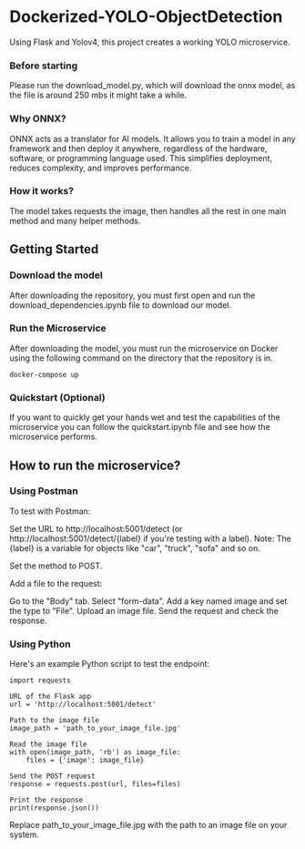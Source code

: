 # Dockerized-YOLO-ObjectDetection
Using Flask and Yolov4, this project creates a working YOLO microservice.

### Before starting

Please run the download_model.py, which will download the onnx model, as the file is around 250 mbs it might take a while.

### Why ONNX?

ONNX acts as a translator for AI models. It allows you to train a model in any framework and then deploy it anywhere, regardless of the hardware, software, or programming language used. This simplifies deployment, reduces complexity, and improves performance.

### How it works?

The model takes requests the image, then handles all the rest in one main method and many helper methods.

## Getting Started

### Download the model 
After downloading the repository, you must first open and run the download_dependencies.ipynb file to download our model.

### Run the Microservice
After downloading the model, you must run the microservice on Docker using the following command on the directory that the repository is in.

    docker-compose up
    
### Quickstart (Optional)
If you want to quickly get your hands wet and test the capabilities of the microservice you can follow the quickstart.ipynb file and see how the microservice performs.

## How to run the microservice?

### Using Postman
To test with Postman:

Set the URL to http://localhost:5001/detect (or http://localhost:5001/detect/{label} if you're testing with a label).
Note: The {label} is a variable for objects like "car", "truck", "sofa" and so on.

Set the method to POST.

Add a file to the request:

Go to the "Body" tab.
Select "form-data".
Add a key named image and set the type to "File".
Upload an image file.
Send the request and check the response.

### Using Python

Here's an example Python script to test the endpoint:

    import requests
    
    URL of the Flask app
    url = 'http://localhost:5001/detect'
    
    Path to the image file
    image_path = 'path_to_your_image_file.jpg'
    
    Read the image file
    with open(image_path, 'rb') as image_file:
        files = {'image': image_file}
    
    Send the POST request
    response = requests.post(url, files=files)
    
    Print the response
    print(response.json())
    
Replace path_to_your_image_file.jpg with the path to an image file on your system.
